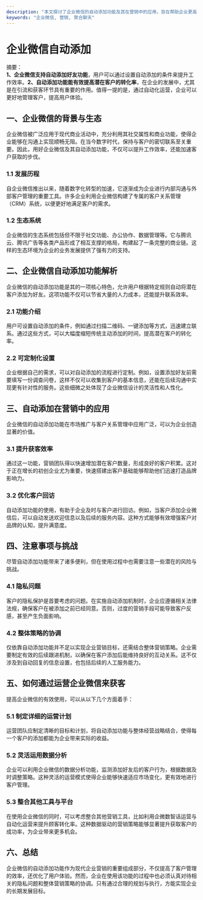 ```yaml
---
description: "本文探讨了企业微信的自动添加功能及其在营销中的应用，旨在帮助企业更高效地获客和管理客户关系。"
keywords: "企业微信, 营销, 聚合聊天"
---
```

# 企业微信自动添加

摘要：  
**1、企业微信支持自动添加好友功能**，用户可以通过设置自动添加的条件来提升工作效率。**2、自动添加功能能有效提高潜在客户的转化率**，在企业的发展中，尤其是在引流和获客环节具有重要的作用。值得一提的是，通过自动化运营，企业可以更好地管理客户，提高用户体验。

## 一、企业微信的背景与生态

企业微信被广泛应用于现代商业活动中，充分利用其社交属性和商业功能，使得企业能够在沟通上实现顺畅无阻。在当今数字时代，保持与客户的密切联系至关重要。因此，用好企业微信及其自动添加功能，不仅可以提升工作效率，还能加速客户获取的步伐。

### 1.1 发展历程

自企业微信推出以来，随着数字化转型的加速，它逐渐成为企业进行内部沟通与外部客户管理的重要工具。许多企业利用企业微信构建了专属的客户关系管理（CRM）系统，以便更好地满足客户的需求。

### 1.2 生态系统

企业微信的生态系统包括但不限于社交功能、办公协作、数据管理等。它与腾讯云、腾讯广告等各类产品形成了相互支撑的格局，构建起了一条完整的商业链。这样的生态环境为企业的业务发展提供了强有力的支持。

## 二、企业微信自动添加功能解析

企业微信的自动添加功能是其的一项核心特色，允许用户根据特定规则自动将潜在客户添加为好友。这项功能不仅可以节省大量的人力成本，还能提升联系效率。

### 2.1 功能介绍

用户可设置自动添加的条件，例如通过扫描二维码、一键添加等方式，迅速建立联系。通过这些方式，可以大幅度缩短传统主动添加的时间，提高潜在客户的转化率。

### 2.2 可定制化设置

企业根据自己的需求，可以对自动添加的流程进行定制。例如，设置添加好友前需要填写一份调查问卷，这样不仅可以收集到客户的基本信息，还能在后续沟通中实现更有针对性的服务。这些细微之处体现了企业微信设计的灵活性和人性化。

## 三、自动添加在营销中的应用

企业微信的自动添加功能在市场推广与客户关系管理中应用广泛，可以为企业创造显著的价值。

### 3.1 提升获客效率

通过这一功能，营销团队得以快速增加潜在客户数量，形成良好的客户积累。这对于正在增长的初创企业尤为重要，快速搭建出客户基础能够帮助他们迅速打造品牌影响力。

### 3.2 优化客户回访

自动添加功能的使用，有助于企业及时与客户进行回访。例如，当客户添加企业微信后，可以自动发送欢迎信息以及后续的服务内容。这种方式能够有效增强客户对品牌的认知，提升满意度。

## 四、注意事项与挑战

尽管自动添加功能带来了诸多便利，但在使用过程中也需要注意一些潜在的风险与挑战。

### 4.1 隐私问题

客户的隐私保护是首要考虑的问题。在实施自动添加机制时，企业应遵循相关法律法规，确保客户在被添加之前已经同意。否则，过度的营销手段可能导致客户反感，甚至产生负面影响。

### 4.2 整体策略的协调

仅依靠自动添加功能并不足以实现企业营销目标，还需结合整体营销策略。企业需要制定有效的后续跟进机制，以确保在客户添加后能维持良好的互动关系。这不仅涉及到自动回复的信息设置，也包括后续的人工服务能力。

## 五、如何通过运营企业微信来获客

提高企业微信的有效使用，可以从以下几个方面着手：

### 5.1 制定详细的运营计划

运营团队应制定清晰的目标和计划，将自动添加功能与整体经营战略结合，使得每一个客户的添加都能为企业带来实际的收益。

### 5.2 灵活运用数据分析

企业可以利用企业微信的数据分析功能，监测添加好友后的客户行为，根据数据及时调整策略。这种灵活的运营模式使得企业能够快速适应市场变化，更有效地进行客户管理。

### 5.3 整合其他工具与平台

在使用企业微信的同时，可以考虑整合其他营销工具，比如利用企微数智话运营与自动化运营来提升顾客转化率。这种数据驱动的营销策略能够显著提升获取客户的成功率，为企业带来更多机会。

## 六、总结

企业微信的自动添加功能作为现代企业营销的重要组成部分，不仅提高了客户管理的效率，还优化了用户体验。然而，企业在使用该功能的过程中也必须认真对待相关的隐私问题和整体营销策略的协调。只有通过合理的规划与执行，方能实现企业的长期发展目标。
